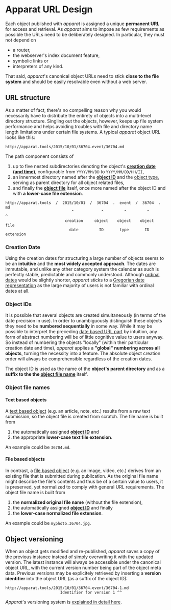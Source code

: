 Apparat URL Design
==================

Each object published with *apparat* is assigned a unique **permanent URL** for access and retrieval. As *apparat* aims to impose as few requirements as possible the URLs need to be deliberately designed. In particular, they must not depend on

* a router,
* the webserver's index document feature,
* symbolic links or
* interpreters of any kind.

That said, *apparat*'s canonical object URLs need to stick **close to the file system** and should be easily resolvable even without a web server.


URL structure
-------------

As a matter of fact, there's no compelling reason why you would necessarily have to distribute the entirety of objects into a multi-level directory structure. Singling out the objects, however, keeps up file system performance and helps avoiding troubles with file and directory name length limitations under certain file systems. A typical *apparat* object URL looks like this:

	http://apparat.tools/2015/10/01/36704.event/36704.md
	
The path component consists of

1. up to five nested subdirectories denoting the object's [**creation date (and time)**](#creation-date), configurable from `YYYY/MM/DD` to `YYYY/MM/DD/HH/II`, 
2. an innermost directory named after the [**object ID**](#object-ids) and the [object type](#OBJECTS.md), serving as parent directory for all object related files,
3. and finally the [**object file**](#object-file-names) itself, once more named after the object ID and with **a lower-case file extension**. 

```
http://apparat.tools  /  2015/10/01  /  36704  .  event  /  36704  .  md
							 ^            ^         ^         ^       ^
						  creation     object    object    object     file
							date         ID       type       ID     extension
```

### Creation Date
 
Using the creation dates for structuring a large number of objects seems to be an **intuitive** and the **most widely accepted approach**. The dates are immutable, and unlike any other category system the calendar as such is perfectly stable, predictable and commonly understood. Although [ordinal dates](https://en.wikipedia.org/wiki/Ordinal_date) would be slightly shorter, *apparat* sticks to a [Gregorian date representation](https://en.wikipedia.org/wiki/Gregorian_calendar) as the large majority of users is not familiar with ordinal dates at all. 


### Object IDs

It is possible that several objects are created simultaneously (in terms of the date precision in use). In order to unambiguously distinguish these objects they need to be **numbered sequentially** in some way. While it may be possible to interpret the preceding [date based URL part](#creation-date) by intuition, any form of abstract numbering will be of little cognitive value to users anyway. So instead of numbering the objects "locally" (within their particular creation date and time), *apparat* applies a **"global" numbering across all objects**, turning the necessity into a feature. The absolute object creation order will always be comprehensible regardless of the creation dates.
 
 The object ID is used as the name of the **object's parent directory** and as a **suffix to the the [object file name](#object-file-name)** itself. 


### Object file names

#### Text based objects

A [text based object](OBJECTS.md#text-based-objects) (e.g. an article, note, etc.) results from a raw text submission, so the object file is created from scratch. The file name is built from

1. the automatically assigned **[object ID](#object-ids)** and
2. the appropriate **lower-case text file extension**.
 
An example could be `36704.md`.

#### File based objects

In contrast, a [file based object](OBJECTS.md#text-based-objects) (e.g. an image, video, etc.) derives from an existing file that is submitted during publication. As the original file name might describe the file's contents and thus be of a certain value to users, it is preserved, yet normalized to comply with general URL requirements. The object file name is built from

1. the **normalized original file name** (without the file extension),
2. the automatically assigned **[object ID](#object-ids)** and finally
3. the **lower-case normalized file extension**.

An example could be `myphoto.36704.jpg`.

Object versioning
-----------------

When an object gets modified and re-published, *apparat* saves a copy of the previous instance instead of simply overwriting it with the updated version. The latest instance will always be accessible under the canonical object URL, with the current version number being part of the object meta data. Previous versions may be explicitely retrieved by inserting a **version identifier** into the object URL (as a suffix of the object ID):

```
http://apparat.tools/2015/10/01/36704.event/36704-1.md
                        Identifier for version 1 ^^
```

*Apparat*'s versioning system is [explained in detail here](VERSIONING.md).